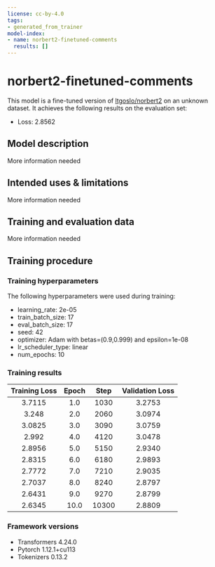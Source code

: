 ```yaml
---
license: cc-by-4.0
tags:
- generated_from_trainer
model-index:
- name: norbert2-finetuned-comments
  results: []
---
```


<!-- This model card has been generated automatically according to the information the Trainer had access to. You
should probably proofread and complete it, then remove this comment. -->

# norbert2-finetuned-comments

This model is a fine-tuned version of [ltgoslo/norbert2](https://huggingface.co/ltgoslo/norbert2) on an unknown dataset.
It achieves the following results on the evaluation set:
- Loss: 2.8562

## Model description

More information needed

## Intended uses & limitations

More information needed

## Training and evaluation data

More information needed

## Training procedure

### Training hyperparameters

The following hyperparameters were used during training:
- learning_rate: 2e-05
- train_batch_size: 17
- eval_batch_size: 17
- seed: 42
- optimizer: Adam with betas=(0.9,0.999) and epsilon=1e-08
- lr_scheduler_type: linear
- num_epochs: 10

### Training results

| Training Loss | Epoch | Step  | Validation Loss |
|:-------------:|:-----:|:-----:|:---------------:|
| 3.7115        | 1.0   | 1030  | 3.2753          |
| 3.248         | 2.0   | 2060  | 3.0974          |
| 3.0825        | 3.0   | 3090  | 3.0759          |
| 2.992         | 4.0   | 4120  | 3.0478          |
| 2.8956        | 5.0   | 5150  | 2.9340          |
| 2.8315        | 6.0   | 6180  | 2.9893          |
| 2.7772        | 7.0   | 7210  | 2.9035          |
| 2.7037        | 8.0   | 8240  | 2.8797          |
| 2.6431        | 9.0   | 9270  | 2.8799          |
| 2.6345        | 10.0  | 10300 | 2.8809          |


### Framework versions

- Transformers 4.24.0
- Pytorch 1.12.1+cu113
- Tokenizers 0.13.2
